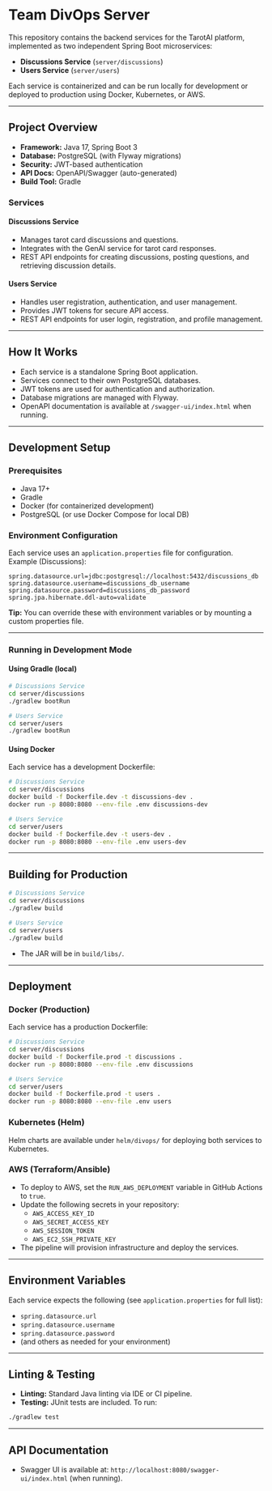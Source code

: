 # Team DivOps Server

This repository contains the backend services for the TarotAI platform, implemented as two independent Spring Boot microservices:

- **Discussions Service** (`server/discussions`)
- **Users Service** (`server/users`)

Each service is containerized and can be run locally for development or deployed to production using Docker, Kubernetes, or AWS.

---

## Project Overview

- **Framework:** Java 17, Spring Boot 3
- **Database:** PostgreSQL (with Flyway migrations)
- **Security:** JWT-based authentication
- **API Docs:** OpenAPI/Swagger (auto-generated)
- **Build Tool:** Gradle

### Services

#### Discussions Service

- Manages tarot card discussions and questions.
- Integrates with the GenAI service for tarot card responses.
- REST API endpoints for creating discussions, posting questions, and retrieving discussion details.

#### Users Service

- Handles user registration, authentication, and user management.
- Provides JWT tokens for secure API access.
- REST API endpoints for user login, registration, and profile management.

---

## How It Works

- Each service is a standalone Spring Boot application.
- Services connect to their own PostgreSQL databases.
- JWT tokens are used for authentication and authorization.
- Database migrations are managed with Flyway.
- OpenAPI documentation is available at `/swagger-ui/index.html` when running.

---

## Development Setup

### Prerequisites

- Java 17+
- Gradle
- Docker (for containerized development)
- PostgreSQL (or use Docker Compose for local DB)

### Environment Configuration

Each service uses an `application.properties` file for configuration. Example (Discussions):

```properties
spring.datasource.url=jdbc:postgresql://localhost:5432/discussions_db
spring.datasource.username=discussions_db_username
spring.datasource.password=discussions_db_password
spring.jpa.hibernate.ddl-auto=validate
```

**Tip:** You can override these with environment variables or by mounting a custom properties file.

---

### Running in Development Mode

#### Using Gradle (local)

```bash
# Discussions Service
cd server/discussions
./gradlew bootRun

# Users Service
cd server/users
./gradlew bootRun
```

#### Using Docker

Each service has a development Dockerfile:

```bash
# Discussions Service
cd server/discussions
docker build -f Dockerfile.dev -t discussions-dev .
docker run -p 8080:8080 --env-file .env discussions-dev

# Users Service
cd server/users
docker build -f Dockerfile.dev -t users-dev .
docker run -p 8080:8080 --env-file .env users-dev
```

---

## Building for Production

```bash
# Discussions Service
cd server/discussions
./gradlew build

# Users Service
cd server/users
./gradlew build
```

- The JAR will be in `build/libs/`.

---

## Deployment

### Docker (Production)

Each service has a production Dockerfile:

```bash
# Discussions Service
cd server/discussions
docker build -f Dockerfile.prod -t discussions .
docker run -p 8080:8080 --env-file .env discussions

# Users Service
cd server/users
docker build -f Dockerfile.prod -t users .
docker run -p 8080:8080 --env-file .env users
```

### Kubernetes (Helm)

Helm charts are available under `helm/divops/` for deploying both services to Kubernetes.

### AWS (Terraform/Ansible)

- To deploy to AWS, set the `RUN_AWS_DEPLOYMENT` variable in GitHub Actions to `true`.
- Update the following secrets in your repository:
  - `AWS_ACCESS_KEY_ID`
  - `AWS_SECRET_ACCESS_KEY`
  - `AWS_SESSION_TOKEN`
  - `AWS_EC2_SSH_PRIVATE_KEY`
- The pipeline will provision infrastructure and deploy the services.

---

## Environment Variables

Each service expects the following (see `application.properties` for full list):

- `spring.datasource.url`
- `spring.datasource.username`
- `spring.datasource.password`
- (and others as needed for your environment)

---

## Linting & Testing

- **Linting:** Standard Java linting via IDE or CI pipeline.
- **Testing:** JUnit tests are included. To run:

```bash
./gradlew test
```

---

## API Documentation

- Swagger UI is available at: `http://localhost:8080/swagger-ui/index.html` (when running).
